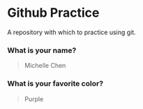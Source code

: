 # Github Practice

A repository with which to practice using git.

### What is your name?

> Michelle Chen


### What is your favorite color?

> Purple

